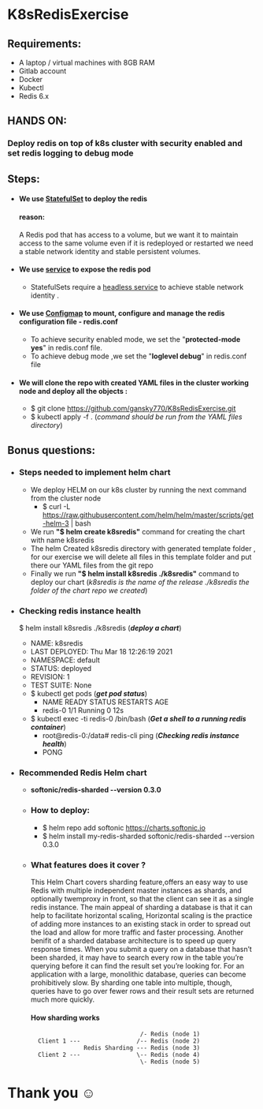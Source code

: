 

# K8sRedisExercise

## Requirements:
- A laptop / virtual machines with 8GB RAM
- Gitlab account
- Docker
- Kubectl
- Redis 6.x

## HANDS ON:
### Deploy  redis on top of k8s cluster with security enabled and set redis logging to debug mode

## Steps:
 - #### We use [StatefulSet](https://kubernetes.io/docs/concepts/workloads/controllers/statefulset/) to deploy the redis
    #### reason:
   
     A Redis pod that has access to a volume, but we want it to maintain access to the same volume even if it is redeployed or restarted
     we need a stable network identity and stable persistent volumes.
  - #### We use  [service](https://kubernetes.io/docs/concepts/services-networking/service/) to expose the redis pod  
    - StatefulSets require a [ headless service](https://kubernetes.io/docs/concepts/services-networking/service/#headless-services) to achieve 
      stable network identity .
     
  - #### We use [Configmap](https://kubernetes.io/docs/concepts/configuration/configmap/) to mount, configure and manage the redis configuration file - redis.conf   
     - To achieve  security enabled mode, we set the  "**protected-mode yes**" in redis.conf file.
     - To achieve debug mode ,we set the "**loglevel debug**" in redis.conf file

   - #### We will clone the repo with created YAML files in the cluster working node and deploy all the objects :
      -  $ git clone  https://github.com/gansky770/K8sRedisExercise.git
      -  $ kubectl apply -f . (*command should be run from the YAML files directory*)
    
  ## Bonus questions: 
  - ### **Steps needed to implement helm chart**
    - We deploy HELM on our k8s cluster by running the next command from the cluster node
      - $ curl -L https://raw.githubusercontent.com/helm/helm/master/scripts/get-helm-3 | bash 
    - We run **"$ helm create k8sredis"**  command for creating the chart with name k8sredis
    - The helm Created k8sredis directory with generated template folder , for our exercise we will delete all files in this template folder and put there our YAML           files  from the git repo
    -   Finally  we run **"$ helm install k8sredis ./k8sredis"** command to deploy our chart (*k8sredis is the name of the release ./k8sredis the folder of the chart             repo we created*)
   - ###  **Checking redis instance health** 

      $ helm install k8sredis ./k8sredis (***deploy a chart***)
        - NAME: k8sredis
        - LAST DEPLOYED: Thu Mar 18 12:26:19 2021
        - NAMESPACE: default
        - STATUS: deployed
        - REVISION: 1
        - TEST SUITE: None
     - $ kubectl get pods (***get pod status***)
        - NAME      READY   STATUS    RESTARTS   AGE
        - redis-0   1/1     Running   0          12s
     - $ kubectl exec -ti redis-0 /bin/bash (***Get a shell to a running redis container***)
        - root@redis-0:/data# redis-cli ping (***Checking redis instance health***)
        - PONG
   - ### **Recommended Redis Helm chart** 
     - **softonic/redis-sharded --version 0.3.0**
     - ### How to deploy:
       - $ helm repo add softonic https://charts.softonic.io 
       - $ helm install my-redis-sharded softonic/redis-sharded --version 0.3.0
      - ### What features does it cover ? 
         This Helm Chart covers sharding feature,offers an easy way to use Redis with multiple independent master instances as shards, and optionally twemproxy in              front, so that the client can see it as a single redis instance.
         The main appeal of sharding a database is that it can help to facilitate horizontal scaling, Horizontal scaling is the practice of adding more instances              to an existing stack in order to spread out the load and allow for more traffic and faster processing. 
         Another benifit of a sharded database architecture is to speed up query response times. When you submit a query on a database that hasn’t been sharded,                it may have to search every row in the table you’re querying before it can find the result set you’re looking for. For an application with a large,                    monolithic database, queries can become prohibitively slow. By sharding one table into multiple, though, queries have to go over fewer rows and their                  result sets are returned much more quickly.
             
          #### How sharding works
                                           /- Redis (node 1)
              Client 1 ---                /-- Redis (node 2)
                           Redis Sharding --- Redis (node 3)
              Client 2 ---                \-- Redis (node 4)
                                           \- Redis (node 5)
             
             
# Thank you    :relaxed:      

